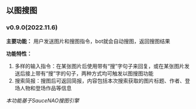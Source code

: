 ## **以图搜图**
### **v0.9.0(2022.11.6)** 
  
**主要功能：**
用户发送图片和搜图指令，bot就会自动搜图，返回搜图结果

**功能特性：**
1. 多样的输入指令：在某张图片后使用带有“搜”字句子来回复，或在某张图片发送后接上带有“搜”字的句子，两种方式均可触发以图搜图功能
2. 搜索简报：搜图后可返回简报，内容包括本次搜索获取的图片标题、作者、登场人物和登场作品等信息  
  
*本功能基于SauceNAO搜图引擎*

